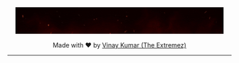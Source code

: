 <div align="center">

<img src="./assets/images/others/banner.gif">

Made with ❤️ by [Vinay Kumar (The Extremez)](https://www.youtube.com/@theextremez2.0?sub_confirmation=1)

---